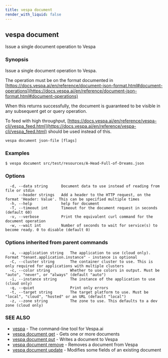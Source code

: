 ```yaml
---
title: vespa document
render_with_liquid: false
---
```


## vespa document

Issue a single document operation to Vespa

### Synopsis

Issue a single document operation to Vespa.

The operation must be on the format documented in
[https://docs.vespa.ai/en/reference/document-json-format.html#document-operations](https://docs.vespa.ai/en/reference/document-json-format.html#document-operations)

When this returns successfully, the document is guaranteed to be visible in any
subsequent get or query operation.

To feed with high throughput, [https://docs.vespa.ai/en/reference/vespa-cli/vespa_feed.html](https://docs.vespa.ai/en/reference/vespa-cli/vespa_feed.html)
should be used instead of this.

```
vespa document json-file [flags]
```

### Examples

```
$ vespa document src/test/resources/A-Head-Full-of-Dreams.json
```

### Options

```
  -d, --data string      Document data to use instead of reading from file or stdin
      --header strings   Add a header to the HTTP request, on the format 'Header: Value'. This can be specified multiple times
  -h, --help             help for document
  -T, --timeout int      Timeout for the document request in seconds (default 60)
  -v, --verbose          Print the equivalent curl command for the document operation
  -w, --wait int         Number of seconds to wait for service(s) to become ready. 0 to disable (default 0)
```

### Options inherited from parent commands

```
  -a, --application string   The application to use (cloud only). Format "tenant.application.instance" - instance is optional
  -C, --cluster string       The container cluster to use. This is only required for applications with multiple clusters
  -c, --color string         Whether to use colors in output. Must be "auto", "never", or "always" (default "auto")
  -i, --instance string      The instance of the application to use (cloud only)
  -q, --quiet                Print only errors
  -t, --target string        The target platform to use. Must be "local", "cloud", "hosted" or an URL (default "local")
  -z, --zone string          The zone to use. This defaults to a dev zone (cloud only)
```

### SEE ALSO

* [vespa](vespa.html)	 - The command-line tool for Vespa.ai
* [vespa document get](vespa_document_get.html)	 - Gets one or more documents
* [vespa document put](vespa_document_put.html)	 - Writes a document to Vespa
* [vespa document remove](vespa_document_remove.html)	 - Removes a document from Vespa
* [vespa document update](vespa_document_update.html)	 - Modifies some fields of an existing document


